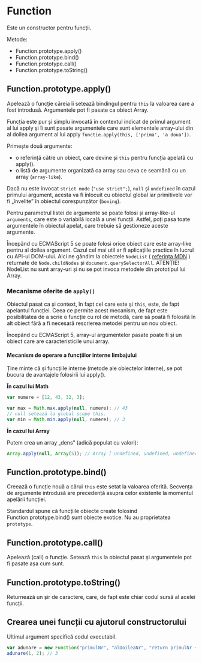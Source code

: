 # Function

Este un constructor pentru funcții.

Metode:

- Function.prototype.apply()
- Function.prototype.bind()
- Function.prototype.call()
- Function.prototype.toString()

## Function.prototype.apply()

Apelează o funcție căreia îi setează bindingul pentru `this` la valoarea care a fost introdusă. Argumentele pot fi pasate ca obiect Array.

Funcția este pur și simplu invocată în contextul indicat de primul argument al lui apply și îi sunt pasate argumentele care sunt elementele array-ului din al doilea argument al lui apply `functie.apply(this, ['prima', 'a doua'])`.

Primește două argumente:
- o referință către un obiect, care devine și `this` pentru funcția apelată cu apply().
- o listă de argumente organizată ca array sau ceva ce seamănă cu un array (`array-like`).

Dacă nu este invocat `strict mode` (`"use strict";`), `null` și `undefined` în cazul primului argument, acesta va fi înlocuit cu obiectul global iar primitivele vor fi „învelite” în obiectul corespunzător (`boxing`).

Pentru parametrul listei de argumente se poate folosi și array-like-ul `arguments`, care este o variabilă locală a unei funcții. Astfel, poți pasa toate argumentele în obiectul apelat, care trebuie să gestioneze aceste argumente.

Începând cu ECMAScript 5 se poate folosi orice obiect care este array-like pentru al doilea argument. Cazul cel mai util ar fi aplicațiile practice în lucrul cu API-ul DOM-ului. Aici ne gândim la obiectele `NodeList` ( [referința MDN](https://developer.mozilla.org/en-US/docs/Web/API/NodeList) ) returnate de `Node.childNodes` și `document.querySelectorAll`. ATENȚIE! NodeList nu sunt array-uri și nu se pot invoca metodele din prototipul lui Array.

### Mecanisme oferite de `apply()`

Obiectul pasat ca și context, în fapt cel care este și `this`, este, de fapt apelantul funcției. Ceea ce permite acest mecanism, de fapt este posibilitatea de a scrie o funcție cu rol de metodă, care să poată fi folosită în alt obiect fără a fi necesară rescrierea metodei pentru un nou obiect.

Începând cu ECMAScript 5, array-ul argumentelor pasate poate fi și un obiect care are caracteristicile unui array.

#### Mecanism de operare a funcțiilor interne limbajului

Ține minte că și funcțiile interne (metode ale obiectelor interne), se pot bucura de avantajele folosirii lui apply().

**În cazul lui Math**

```js
var numere = [12, 43, 32, 3];

var max = Math.max.apply(null, numere); // 43
// null setează la global scope this.
var min = Math.min.apply(null, numere); // 3
```

**În cazul lui Array**

Putem crea un array „dens” (adică populat cu valori):

```js
Array.apply(null, Array(5)); // Array [ undefined, undefined, undefined, undefined, undefined ]
```

## Function.prototype.bind()

Creează o funcție nouă a cărui `this` este setat la valoarea oferită. Secvența de argumente introdusă are precedență asupra celor existente la momentul apelării funcției.

Standardul spune că funcțiile obiecte create folosind Function.prototype.bind() sunt obiecte exotice. Nu au proprietatea `prototype`.

## Function.prototype.call()

Apelează (call) o funcție. Setează `this` la obiectul pasat și argumentele pot fi pasate așa cum sunt.

## Function.prototype.toString()

Returnează un șir de caractere, care, de fapt este chiar codul sursă al acelei funcții.

## Crearea unei funcții cu ajutorul constructorului

Ultimul argument specifică codul executabil.

```js
var adunare = new Function("primulNr", "alDoileaNr", "return primulNr + alDoileaNr");
adunare(1, 2); // 3
```
